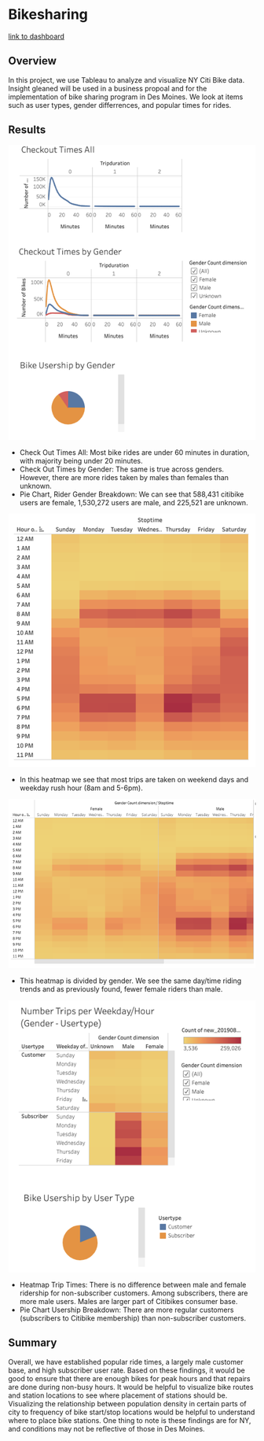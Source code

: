 # Bikesharing

[link to dashboard](https://public.tableau.com/app/profile/kristen.chang/viz/NYCitiBikeStory/NYCCitiBikeStory)

## Overview
In this project, we use Tableau to analyze and visualize NY Citi Bike data. Insight gleaned will be used in a business propoal and for the implementation of bike sharing program in Des Moines. We look at items such as user types, gender differrences, and popular times for rides.

## Results

![Check Out Times](ny1.png)
- Check Out Times All: Most bike rides are under 60 minutes in duration, with majority being under 20 minutes.
- Check Out Times by Gender: The same is true across genders. However, there are more rides taken by males than females than unknown.
- Pie Chart, Rider Gender Breakdown: We can see that 588,431 citibike users are female, 1,530,272 users are male, and 225,521 are unknown.

![Trip Times](ny2.png)
- In this heatmap we see that most trips are taken on weekend days and weekday rush hour (8am and 5-6pm).

![Trip Times Gender](ny3.png)
- This heatmap is divided by gender. We see the same day/time riding trends and as previously found, fewer female riders than male.

![Trip Times User Type](ny4.png)
- Heatmap Trip Times: There is no difference between male and female ridership for non-subscriber customers. Among subscribers, there are more male users. Males are larger part of Citibikes consumer base.
- Pie Chart Usership Breakdown: There are more regular customers (subscribers to Citibike membership) than non-subscriber customers.


## Summary
Overall, we have established popular ride times, a largely male customer base, and high subscriber user rate. Based on these findings, it would be good to ensure that there are enough bikes for peak hours and that repairs are done during non-busy hours. It would be helpful to visualize bike routes and station locations to see where placement of stations should be. Visualizing the relationship between population density in certain parts of city to frequency of bike start/stop locations would be helpful to understand where to place bike stations. One thing to note is these findings are for NY, and conditions may not be reflective of those in Des Moines. 
